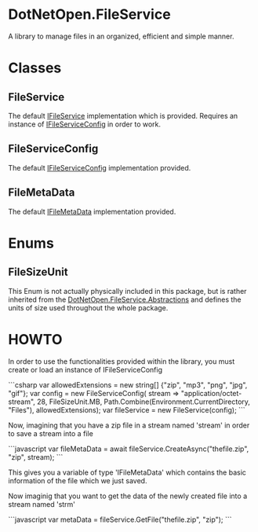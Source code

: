 # DotNetOpen.FileService
A library to manage files in an organized, efficient and simple manner.

# Classes
  ## FileService
<p>The default <a href="https://github.com/DaniAsh551/DotNetOpen/blob/master/FileService/DotNetOpen.FileService.Abstractions/Interfaces/IFileService.cs">IFileService</a> implementation which is provided. Requires an instance of <a href="https://github.com/DaniAsh551/DotNetOpen/blob/master/FileService/DotNetOpen.FileService.Abstractions/Interfaces/IFileServiceConfig.cs">IFileServiceConfig</a> in order to work.</p>

  ## FileServiceConfig
<p>The default <a href="https://github.com/DaniAsh551/DotNetOpen/blob/master/FileService/DotNetOpen.FileService.Abstractions/Interfaces/IFileServiceConfig.cs">IFileServiceConfig</a> implementation provided.

  ## FileMetaData
  <p>The default <a href="https://github.com/DaniAsh551/DotNetOpen/blob/master/FileService/DotNetOpen.FileService.Abstractions/Interfaces/IFileMetaData.cs">IFileMetaData</a> implementation provided.

# Enums
  ## FileSizeUnit
  <p>This Enum is not actually physically included in this package, but is rather inherited from the <a href="https://github.com/DaniAsh551/DotNetOpen/tree/master/FileService/DotNetOpen.FileService.Abstractions">DotNetOpen.FileService.Abstractions</a> and defines the units of size used throughout the whole package.

# HOWTO
<p>In order to use the functionalities provided within the library, you must create or load an instance of IFileServiceConfig</p>
```csharp
  var allowedExtensions = new string[] {"zip", "mp3", "png", "jpg", "gif"};
  var config = new FileServiceConfig(
    stream => "application/octet-stream", 
    28,
    FileSizeUnit.MB,
    Path.Combine(Environment.CurrentDirectory, "Files"),
    allowedExtensions);
  var fileService = new FileService(config);
  ```
  
  <p>Now, imagining that you have a zip file in a stream named 'stream' in order to save a stream into a file</p>
  ```javascript
    var fileMetaData = await fileService.CreateAsync("thefile.zip", "zip", stream);
  ```
  <p>This gives you a variable of type 'IFileMetaData' which contains the basic information of the file which we just saved.</p>
  <p>Now imaginig that you want to get the data of the newly created file into a stream named 'strm'</p>
  ```javascript
    var metaData = fileService.GetFile("thefile.zip", "zip");
  ```
  
